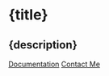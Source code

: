 # {title}

## {description}

[Documentation](./README.md)
[Contact Me](mailto:152109007c@gmail.com)
